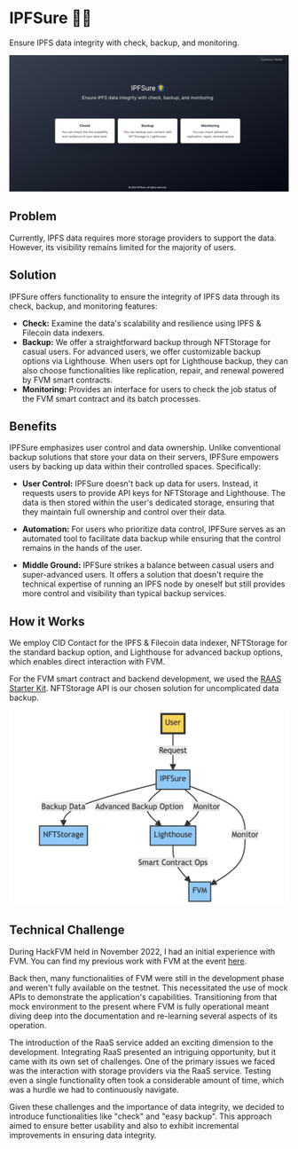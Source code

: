 # IPFSure 🙆‍♂️

Ensure IPFS data integrity with check, backup, and monitoring.

![screen](./docs/screen-1.png)

## Problem

Currently, IPFS data requires more storage providers to support the data. However, its visibility remains limited for the majority of users.

## Solution

IPFSure offers functionality to ensure the integrity of IPFS data through its check, backup, and monitoring features:

- **Check:** Examine the data's scalability and resilience using IPFS & Filecoin data indexers.
- **Backup:** We offer a straightforward backup through NFTStorage for casual users. For advanced users, we offer customizable backup options via Lighthouse. When users opt for Lighthouse backup, they can also choose functionalities like replication, repair, and renewal powered by FVM smart contracts.
- **Monitoring:** Provides an interface for users to check the job status of the FVM smart contract and its batch processes.

## Benefits

IPFSure emphasizes user control and data ownership. Unlike conventional backup solutions that store your data on their servers, IPFSure empowers users by backing up data within their controlled spaces. Specifically:

- **User Control:** IPFSure doesn't back up data for users. Instead, it requests users to provide API keys for NFTStorage and Lighthouse. The data is then stored within the user's dedicated storage, ensuring that they maintain full ownership and control over their data.
- **Automation:** For users who prioritize data control, IPFSure serves as an automated tool to facilitate data backup while ensuring that the control remains in the hands of the user.

- **Middle Ground:** IPFSure strikes a balance between casual users and super-advanced users. It offers a solution that doesn't require the technical expertise of running an IPFS node by oneself but still provides more control and visibility than typical backup services.

## How it Works

We employ CID Contact for the IPFS & Filecoin data indexer, NFTStorage for the standard backup option, and Lighthouse for advanced backup options, which enables direct interaction with FVM.

For the FVM smart contract and backend development, we used the [RAAS Starter Kit](https://github.com/filecoin-project/raas-starter-kit). NFTStorage API is our chosen solution for uncomplicated data backup.

![diagram](./docs/diagram.png)

## Technical Challenge

During HackFVM held in November 2022, I had an initial experience with FVM. You can find my previous work with FVM at the event [here](https://ethglobal.com/showcase/podp-proof-of-data-preservation-57v6u).

Back then, many functionalities of FVM were still in the development phase and weren't fully available on the testnet. This necessitated the use of mock APIs to demonstrate the application's capabilities. Transitioning from that mock environment to the present where FVM is fully operational meant diving deep into the documentation and re-learning several aspects of its operation.

The introduction of the RaaS service added an exciting dimension to the development. Integrating RaaS presented an intriguing opportunity, but it came with its own set of challenges. One of the primary issues we faced was the interaction with storage providers via the RaaS service. Testing even a single functionality often took a considerable amount of time, which was a hurdle we had to continuously navigate.

Given these challenges and the importance of data integrity, we decided to introduce functionalities like "check" and "easy backup". This approach aimed to ensure better usability and also to exhibit incremental improvements in ensuring data integrity.
